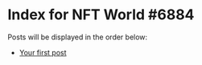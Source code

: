 # Index for NFT World #6884
Posts will be displayed in the order below:

- [Your first post](./001-first.md)


